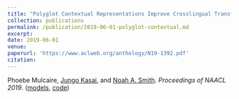 ```yaml
---
title: "Polyglot Contextual Representations Improve Crosslingual Transfer"
collection: publications
permalink: /publication/2019-06-01-polyglot-contextual.md
excerpt: 
date: 2019-06-01
venue:
paperurl: 'https://www.aclweb.org/anthology/N19-1392.pdf'
citation:
---
```


Phoebe Mulcaire, [Jungo Kasai](https://jkasai.github.io/), and [Noah A. Smith](http://www.cs.cmu.edu/~nasmith). *Proceedings of NAACL 2019*. ([models](/~pmulc/rosita.html), [code](https://github.com/pmulcaire/rosita))
